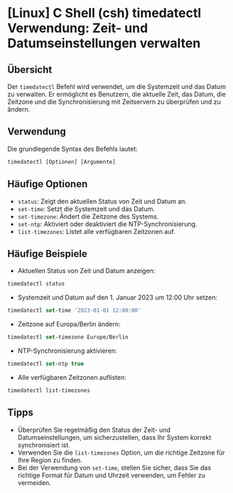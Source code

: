 # [Linux] C Shell (csh) timedatectl Verwendung: Zeit- und Datumseinstellungen verwalten

## Übersicht
Der `timedatectl` Befehl wird verwendet, um die Systemzeit und das Datum zu verwalten. Er ermöglicht es Benutzern, die aktuelle Zeit, das Datum, die Zeitzone und die Synchronisierung mit Zeitservern zu überprüfen und zu ändern.

## Verwendung
Die grundlegende Syntax des Befehls lautet:

```csh
timedatectl [Optionen] [Argumente]
```

## Häufige Optionen
- `status`: Zeigt den aktuellen Status von Zeit und Datum an.
- `set-time`: Setzt die Systemzeit und das Datum.
- `set-timezone`: Ändert die Zeitzone des Systems.
- `set-ntp`: Aktiviert oder deaktiviert die NTP-Synchronisierung.
- `list-timezones`: Listet alle verfügbaren Zeitzonen auf.

## Häufige Beispiele
- Aktuellen Status von Zeit und Datum anzeigen:

```csh
timedatectl status
```

- Systemzeit und Datum auf den 1. Januar 2023 um 12:00 Uhr setzen:

```csh
timedatectl set-time '2023-01-01 12:00:00'
```

- Zeitzone auf Europa/Berlin ändern:

```csh
timedatectl set-timezone Europe/Berlin
```

- NTP-Synchronisierung aktivieren:

```csh
timedatectl set-ntp true
```

- Alle verfügbaren Zeitzonen auflisten:

```csh
timedatectl list-timezones
```

## Tipps
- Überprüfen Sie regelmäßig den Status der Zeit- und Datumseinstellungen, um sicherzustellen, dass Ihr System korrekt synchronisiert ist.
- Verwenden Sie die `list-timezones` Option, um die richtige Zeitzone für Ihre Region zu finden.
- Bei der Verwendung von `set-time`, stellen Sie sicher, dass Sie das richtige Format für Datum und Uhrzeit verwenden, um Fehler zu vermeiden.